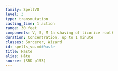 ```yaml
---
family: SpellVO
level: 3
type: transmutation
casting_time: 1 action
range: 30 feet
components: V, S, M (a shaving of licorice root)
duration: Concentration, up to 1 minute
classes: Sorcerer, Wizard
id: spells_vo.md#haste
title: Haste
alias: Hâte
source: (SRD p153)
---
```


